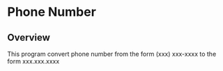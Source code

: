 # Phone Number

## Overview
This program convert phone number from the form (xxx) xxx-xxxx to the form xxx.xxx.xxxx
